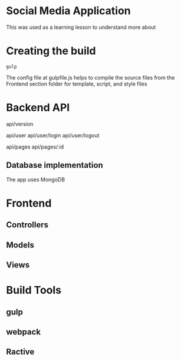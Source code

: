 # Social Media Application

This was used as a learning lesson to understand more about

# Creating the build

```
gulp
```

The config file at gulpfile.js helps to compile the source files
from the Frontend section folder for template, script, and style files

# Backend API

api/version

api/user
api/user/login
api/user/logout

api/pages
api/pages/:id

## Database implementation

The app uses MongoDB

# Frontend

## Controllers

## Models

## Views

# Build Tools

## gulp

## webpack

## Ractive

##
